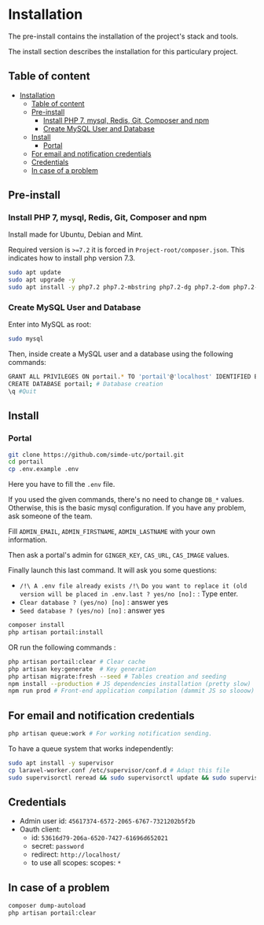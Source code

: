 # Installation

The pre-install contains the installation of the project's stack and tools.

The install section describes the installation for this particulary project.
## Table of content
- [Installation](#installation)
	- [Table of content](#table-of-content)
	- [Pre-install](#pre-install)
		- [Install PHP 7, mysql, Redis, Git, Composer and npm](#install-php-7-mysql-redis-git-composer-and-npm)
		- [Create MySQL User and Database](#create-mysql-user-and-database)
	- [Install](#install)
		- [Portal](#portal)
	- [For email and notification credentials](#for-email-and-notification-credentials)
	- [Credentials](#credentials)
	- [In case of a problem](#in-case-of-a-problem)
  
## Pre-install

### Install PHP 7, mysql, Redis, Git, Composer and npm

Install made for Ubuntu, Debian and Mint.

Required version is `>=7.2` it is forced in `Project-root/composer.json`. This indicates how to install php version 7.3.

```bash
sudo apt update
sudo apt upgrade -y
sudo apt install -y php7.2 php7.2-mbstring php7.2-dg php7.2-dom php7.2-mysql redis git composer npm mysql-server
```

### Create MySQL User and Database

Enter into MySQL as root:
```bash
sudo mysql
```
Then, inside create a MySQL user and a database using the following commands:
```bash
GRANT ALL PRIVILEGES ON portail.* TO 'portail'@'localhost' IDENTIFIED BY 'password'; # User creation with all privileges on all tables of the `portail` database
CREATE DATABASE portail; # Database creation
\q #Quit
```

## Install

### Portal

```bash
git clone https://github.com/simde-utc/portail.git
cd portail
cp .env.example .env
```
Here you have to fill the `.env` file.

If you used the given commands, there's no need to change `DB_*` values. Otherwise, this is the basic mysql configuration. If you have any problem, ask someone of the team.

Fill `ADMIN_EMAIL`, `ADMIN_FIRSTNAME`, `ADMIN_LASTNAME` with your own information. 

Then ask a portal's admin for `GINGER_KEY`, `CAS_URL`, `CAS_IMAGE` values. 

Finally launch this last command. It will ask you some questions:
- `/!\ A .env file already exists /!\`  `Do you want to replace it (old version will be placed in .env.last ? yes/no [no]:` : Type enter.
- `Clear database ? (yes/no) [no]` : answer yes 
- `Seed database ? (yes/no) [no]` : answer yes
```bash
composer install
php artisan portail:install
```

OR run the following commands :
```bash
php artisan portail:clear # Clear cache
php artisan key:generate  # Key generation
php artisan migrate:fresh --seed # Tables creation and seeding
npm install --production # JS dependencies installation (pretty slow)
npm run prod # Front-end application compilation (dammit JS so slooow)
```

## For email and notification credentials

```bash
php artisan queue:work # For working notification sending.
```
To have a queue system that works independently:
```bash
sudo apt install -y supervisor
cp laravel-worker.conf /etc/supervisor/conf.d # Adapt this file
sudo supervisorctl reread && sudo supervisorctl update && sudo supervisorctl start laravel-worker:*
```

## Credentials

- Admin user id: `45617374-6572-2065-6767-7321202b5f2b`
- Oauth client:
	+ id: `53616d79-206a-6520-7427-61696d652021`
	+ secret: `password`
	+ redirect: `http://localhost/`
	+ to use all scopes: scopes: `*`


## In case of a problem

```bash
composer dump-autoload
php artisan portail:clear
```




